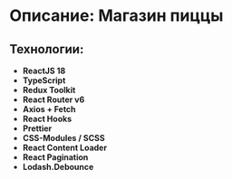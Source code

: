 # Описание: Магазин пиццы

## Технологии:

- **ReactJS 18**
- **TypeScript**
- **Redux Toolkit** 
- **React Router v6**
- **Axios + Fetch** 
- **React Hooks** 
- **Prettier** 
- **CSS-Modules / SCSS**
- **React Content Loader** 
- **React Pagination**
- **Lodash.Debounce**

